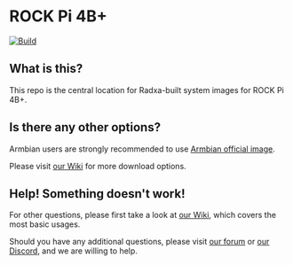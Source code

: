 # ROCK Pi 4B+
[![Build](https://github.com/radxa-build/rock-pi-4b-plus/workflows/Build/badge.svg)](https://github.com/radxa-build/rock-pi-4b-plus/actions/workflows/build.yml)

## What is this?

This repo is the central location for Radxa-built system images for ROCK Pi 4B+.

## Is there any other options?

Armbian users are strongly recommended to use [Armbian official image](https://www.armbian.com/rockpi4/).

Please visit [our Wiki](https://wiki.radxa.com/Rock4/downloads) for more download options.

## Help! Something doesn't work!

For other questions, please first take a look at [our Wiki](https://wiki.radxa.com/Rock4), which covers the most basic usages.

Should you have any additional questions, please visit [our forum](https://forum.radxa.com/) or [our Discord](https://rock.sh/go), and we are willing to help.
